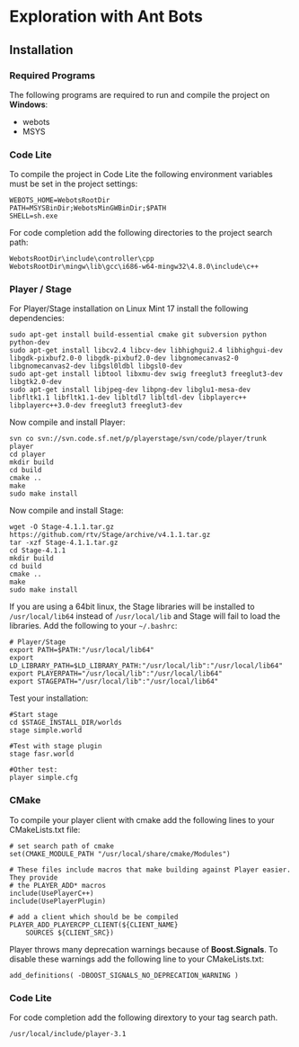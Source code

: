 # Exploration with Ant Bots

## Installation

### Required Programs

The following programs are required to run and compile the project on __Windows__:

* webots
* MSYS

### Code Lite

To compile the project in Code Lite the following environment variables must be set in the project settings:

```
WEBOTS_HOME=WebotsRootDir
PATH=MSYSBinDir;WebotsMinGWBinDir;$PATH
SHELL=sh.exe
``` 

For code completion add the following directories to the project search path:

```
WebotsRootDir\include\controller\cpp
WebotsRootDir\mingw\lib\gcc\i686-w64-mingw32\4.8.0\include\c++
```

### Player / Stage

For Player/Stage installation on Linux Mint 17 install the following dependencies:

```
sudo apt-get install build-essential cmake git subversion python python-dev
sudo apt-get install libcv2.4 libcv-dev libhighgui2.4 libhighgui-dev libgdk-pixbuf2.0-0 libgdk-pixbuf2.0-dev libgnomecanvas2-0 libgnomecanvas2-dev libgsl0ldbl libgsl0-dev
sudo apt-get install libtool libxmu-dev swig freeglut3 freeglut3-dev libgtk2.0-dev
sudo apt-get install libjpeg-dev libpng-dev libglu1-mesa-dev libfltk1.1 libfltk1.1-dev libltdl7 libltdl-dev libplayerc++ libplayerc++3.0-dev freeglut3 freeglut3-dev
```

Now compile and install Player:

```
svn co svn://svn.code.sf.net/p/playerstage/svn/code/player/trunk player
cd player
mkdir build
cd build
cmake ..
make
sudo make install
```

Now compile and install Stage:

```
wget -O Stage-4.1.1.tar.gz https://github.com/rtv/Stage/archive/v4.1.1.tar.gz
tar -xzf Stage-4.1.1.tar.gz
cd Stage-4.1.1
mkdir build
cd build
cmake ..
make
sudo make install
```

If you are using a 64bit linux, the Stage libraries will be installed to ```/usr/local/lib64```
instead of ```/usr/local/lib``` and Stage will fail to load the libraries. Add the following
to your ```~/.bashrc```:

```
# Player/Stage
export PATH=$PATH:"/usr/local/lib64"
export LD_LIBRARY_PATH=$LD_LIBRARY_PATH:"/usr/local/lib":"/usr/local/lib64"
export PLAYERPATH="/usr/local/lib":"/usr/local/lib64"
export STAGEPATH="/usr/local/lib":"/usr/local/lib64"
```

Test your installation:

```
#Start stage
cd $STAGE_INSTALL_DIR/worlds
stage simple.world

#Test with stage plugin
stage fasr.world

#Other test:
player simple.cfg
```

### CMake

To compile your player client with cmake add the following lines to your
CMakeLists.txt file:

```
# set search path of cmake
set(CMAKE_MODULE_PATH "/usr/local/share/cmake/Modules")

# These files include macros that make building against Player easier. They provide
# the PLAYER_ADD* macros
include(UsePlayerC++)
include(UsePlayerPlugin)

# add a client which should be be compiled
PLAYER_ADD_PLAYERCPP_CLIENT(${CLIENT_NAME}
    SOURCES ${CLIENT_SRC})
```

Player throws many deprecation warnings because of __Boost.Signals__. To disable
these warnings add the following line to your CMakeLists.txt:

```
add_definitions( -DBOOST_SIGNALS_NO_DEPRECATION_WARNING )
```

### Code Lite

For code completion add the following dirextory to your tag search path.

```
/usr/local/include/player-3.1
```
